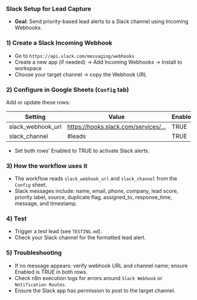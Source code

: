 ### Slack Setup for Lead Capture

- **Goal**: Send priority-based lead alerts to a Slack channel using Incoming Webhooks.

### 1) Create a Slack Incoming Webhook
- Go to `https://api.slack.com/messaging/webhooks`
- Create a new app (if needed) → Add Incoming Webhooks → Install to workspace
- Choose your target channel → copy the Webhook URL

### 2) Configure in Google Sheets (`Config` tab)
Add or update these rows:

| Setting | Value | Enabled |
|---------|-------|---------|
| slack_webhook_url | https://hooks.slack.com/services/… | TRUE |
| slack_channel | #leads | TRUE |

- Set both rows’ Enabled to TRUE to activate Slack alerts.

### 3) How the workflow uses it
- The workflow reads `slack_webhook_url` and `slack_channel` from the `Config` sheet.
- Slack messages include: name, email, phone, company, lead score, priority label, source, duplicate flag, assigned_to, response_time, message, and timestamp.

### 4) Test
- Trigger a test lead (see `TESTING.md`).
- Check your Slack channel for the formatted lead alert.

### 5) Troubleshooting
- If no message appears: verify webhook URL and channel name; ensure Enabled is TRUE in both rows.
- Check n8n execution logs for errors around `Slack Webhook` or `Notification Routes`.
- Ensure the Slack app has permission to post to the target channel.
